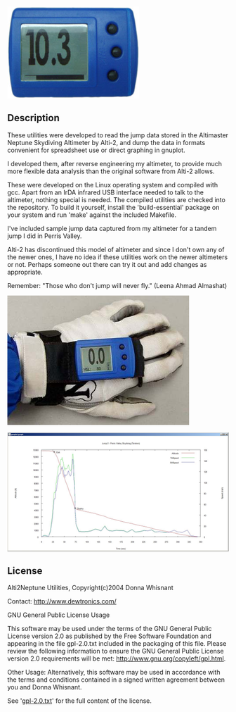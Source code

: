 ![Alti-2 Neptune Image 1](./neptune-1.jpg)

Description
-----------

These utilities were developed to read the jump data stored in the Altimaster Neptune Skydiving Altimeter by Alti-2, and dump the data in formats convenient for spreadsheet use or direct graphing in gnuplot.

I developed them, after reverse engineering my altimeter, to provide much more flexible data analysis than the original software from Alti-2 allows.

These were developed on the Linux operating system and compiled with gcc.  Apart from an IrDA infrared USB interface needed to talk to the altimeter, nothing special is needed.  The compiled utilities are checked into the repository.  To build it yourself, install the 'build-essential' package on your system and run 'make' against the included Makefile.

I've included sample jump data captured from my altimeter for a tandem jump I did in Perris Valley.

Alti-2 has discontinued this model of altimeter and since I don't own any of the newer ones, I have no idea if these utilities work on the newer altimeters or not.  Perhaps someone out there can try it out and add changes as appropriate.

Remember: "Those who don't jump will never fly." (Leena Ahmad Almashat)


![Alti-2 Neptune Image 2](./neptune-2.jpg)

![Example Jump Plot](./jump0002.jpg)


License
-------
Alti2Neptune Utilities, 
Copyright(c)2004 Donna Whisnant

Contact: <http://www.dewtronics.com/>

GNU General Public License Usage

This software may be used under the terms of the GNU General Public License
version 2.0 as published by the Free Software Foundation and appearing
in the file gpl-2.0.txt included in the packaging of this file. Please
review the following information to ensure the GNU General Public License
version 2.0 requirements will be met:
http://www.gnu.org/copyleft/gpl.html.

Other Usage:
Alternatively, this software may be used in accordance with the terms and
conditions contained in a signed written agreement between you and
Donna Whisnant.

See '[gpl-2.0.txt](./gpl-2.0.txt)' for the full content of the license.
